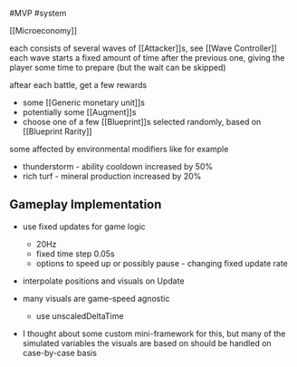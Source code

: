 #MVP
#system 

[[Microeconomy]] 

each consists of several waves of [[Attacker]]s, see [[Wave Controller]]
each wave starts a fixed amount of time after the previous one, giving the player some time to prepare (but the wait can be skipped)

aftear each battle, get a few rewards 
- some [[Generic monetary unit]]s
- potentially some [[Augment]]s
- choose one of a few [[Blueprint]]s selected randomly, based on [[Blueprint Rarity]]

some affected by environmental modifiers like for example
- thunderstorm - ability cooldown increased by 50%
- rich turf - mineral production increased by 20%

## Gameplay Implementation
- use fixed updates for game logic
    - 20Hz
    - fixed time step 0.05s
    - options to speed up or possibly pause - changing fixed update rate
- interpolate positions and visuals on Update
- many visuals are game-speed agnostic 
    - use unscaledDeltaTime

- I thought about some custom mini-framework for this, but many of the simulated variables the visuals are based on should be handled on case-by-case basis